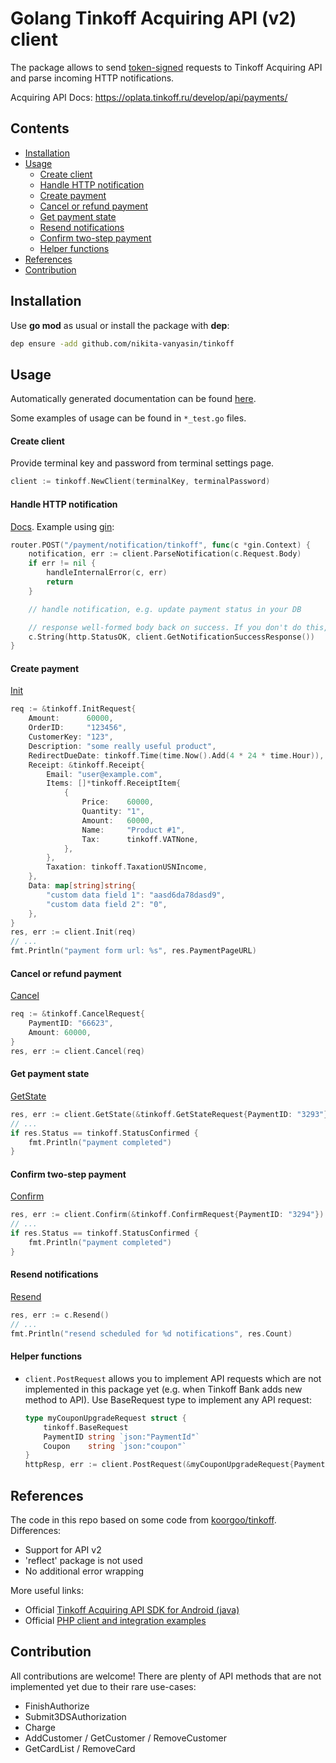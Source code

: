 
# Golang Tinkoff Acquiring API (v2) client

The package allows to send [token-signed](https://oplata.tinkoff.ru/develop/api/request-sign/) requests to Tinkoff Acquiring API and parse incoming HTTP notifications.

Acquiring API Docs: https://oplata.tinkoff.ru/develop/api/payments/


## Contents
- [Installation](#installation)
- [Usage](#usage)
  - [Create client](#create-client)
  - [Handle HTTP notification](#handle-http-notification)
  - [Create payment](#create-payment)
  - [Cancel or refund payment](#cancel-or-refund-payment)
  - [Get payment state](#get-payment-state)
  - [Resend notifications](#resend-notifications)
  - [Confirm two-step payment](#confirm-two-step-payment)
  - [Helper functions](#helper-functions)
- [References](#references)
- [Contribution](#contribution)


## Installation
Use **go mod** as usual or install the package with **dep**:
```bash
dep ensure -add github.com/nikita-vanyasin/tinkoff
```

## Usage

Automatically generated documentation can be found [here](https://pkg.go.dev/github.com/nikita-vanyasin/tinkoff).

Some examples of usage can be found in `*_test.go` files.


#### Create client
Provide terminal key and password from terminal settings page.
```go
client := tinkoff.NewClient(terminalKey, terminalPassword)
```

#### Handle HTTP notification
[Docs](https://oplata.tinkoff.ru/develop/api/notifications/setup-request/).
Example using [gin](https://github.com/gin-gonic/gin):
```go
router.POST("/payment/notification/tinkoff", func(c *gin.Context) {
    notification, err := client.ParseNotification(c.Request.Body)
    if err != nil {
        handleInternalError(c, err)
        return
    }

    // handle notification, e.g. update payment status in your DB

    // response well-formed body back on success. If you don't do this, the bank will send notification again later
    c.String(http.StatusOK, client.GetNotificationSuccessResponse())
}
```

#### Create payment
[Init](https://oplata.tinkoff.ru/develop/api/payments/init-description/)
```go
req := &tinkoff.InitRequest{
    Amount:      60000,
    OrderID:     "123456",
    CustomerKey: "123",
    Description: "some really useful product",
    RedirectDueDate: tinkoff.Time(time.Now().Add(4 * 24 * time.Hour)),
    Receipt: &tinkoff.Receipt{
        Email: "user@example.com",
        Items: []*tinkoff.ReceiptItem{
            {
                Price:    60000,
                Quantity: "1",
                Amount:   60000,
                Name:     "Product #1",
                Tax:      tinkoff.VATNone,
            },
        },
        Taxation: tinkoff.TaxationUSNIncome,
    },
    Data: map[string]string{
        "custom data field 1": "aasd6da78dasd9",
        "custom data field 2": "0",
    },
}
res, err := client.Init(req)
// ...
fmt.Println("payment form url: %s", res.PaymentPageURL)
```

#### Cancel or refund payment
[Cancel](https://oplata.tinkoff.ru/develop/api/payments/cancel-description/)
```go
req := &tinkoff.CancelRequest{
    PaymentID: "66623",
    Amount: 60000,
}
res, err := client.Cancel(req)
```

#### Get payment state
[GetState](https://oplata.tinkoff.ru/develop/api/payments/getstate-description/)
```go
res, err := client.GetState(&tinkoff.GetStateRequest{PaymentID: "3293"})
// ...
if res.Status == tinkoff.StatusConfirmed {
    fmt.Println("payment completed")
}
```

#### Confirm two-step payment
[Confirm](https://oplata.tinkoff.ru/develop/api/payments/confirm-description/)
```go
res, err := client.Confirm(&tinkoff.ConfirmRequest{PaymentID: "3294"})
// ...
if res.Status == tinkoff.StatusConfirmed {
    fmt.Println("payment completed")
}
```

#### Resend notifications
[Resend](https://oplata.tinkoff.ru/develop/api/payments/resend-description/)
```go
res, err := c.Resend()
// ...
fmt.Println("resend scheduled for %d notifications", res.Count)
```

#### Helper functions
- `client.PostRequest` allows you to implement API requests which are not implemented in this package yet (e.g. when Tinkoff Bank adds new method to API).
  Use BaseRequest type to implement any API request:
  ```go
  type myCouponUpgradeRequest struct {
      tinkoff.BaseRequest
      PaymentID string `json:"PaymentId"`
      Coupon    string `json:"coupon"`
  }
  httpResp, err := client.PostRequest(&myCouponUpgradeRequest{PaymentID: "3293", Coupon: "whatever"})
  ```

## References
The code in this repo based on some code from [koorgoo/tinkoff](https://github.com/koorgoo/tinkoff). Differences:
- Support for API v2
- 'reflect' package is not used
- No additional error wrapping

More useful links:
- Official [Tinkoff Acquiring API SDK for Android (java)](https://github.com/TinkoffCreditSystems/tinkoff-asdk-android)
- Official [PHP client and integration examples](https://oplata.tinkoff.ru/develop/api/examples/)

## Contribution
All contributions are welcome! There are plenty of API methods that are not implemented yet due to their rare use-cases:
- FinishAuthorize
- Submit3DSAuthorization
- Charge
- AddCustomer / GetCustomer / RemoveCustomer
- GetCardList / RemoveCard 
 
